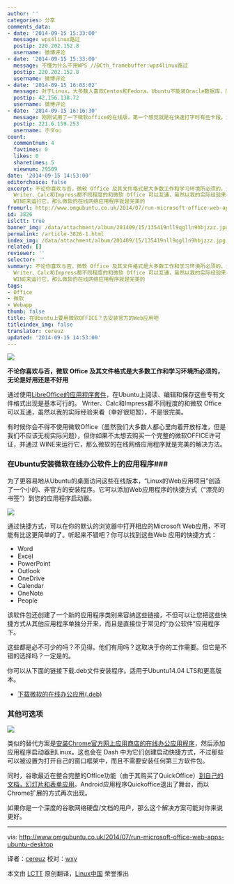 ```yaml
---
author: ''
categories: 分享
comments_data:
- date: '2014-09-15 15:33:00'
  message: wps4linux路过
  postip: 220.202.152.8
  username: 微博评论
- date: '2014-09-15 15:33:00'
  message: 不懂为什么不用WPS //@Cth_framebuffer:wps4linux路过
  postip: 220.202.152.8
  username: 微博评论
- date: '2014-09-15 16:03:02'
  message: 对于Linux，大多数人喜欢Centos和Fedora。Ubuntu不能装Oracle数据库，而且界面太浮华，实用性不强。
  postip: 42.156.138.72
  username: 微博评论
- date: '2014-09-15 16:16:30'
  message: 刚刚试用了一下微软office的在线版，第一个感觉就是在快速打字时有些卡段。浏览器会崩溃，那么不知道自动保存功能有没有，或者说浏览器崩溃是否会导致用户未及时保存的劳动成果丢失。其次就是快捷键的缺失，会导致输入效率的严重下降。最后，功能上相当简陋，连常用的一些段落功能都没有，打出来的文字都无法自动缩进。感觉在真的要应用与日常生活中还是有很大的困难哇。
  postip: 221.6.159.253
  username: 朩ダo○
count:
  commentnum: 4
  favtimes: 0
  likes: 0
  sharetimes: 5
  viewnum: 29509
date: '2014-09-15 14:53:00'
editorchoice: false
excerpt: 不论你喜欢与否，微软 Office 及其文件格式是大多数工作和学习环境所必须的，无论是好用还是不好用 通过使用LibreOffice的应用程序套件，在Ubuntu上阅读、编辑和保存这些专有文件格式出现是基本可行的。
  Writer、Calc和Impress都不同程度的和微软 Office 可以互通，虽然以我的实际经验来看（幸好很短暂），不是很完美。 有时候你会不得不使用微软Office（虽然我们大多数人都心里向着开放标准，但是我们不应该无视实际问题），但你如果不太想去购买一个完整的微软OFFICE许可证，并通过
  WINE来运行它，那么微软的在线网络应用程序就是完美的
fromurl: http://www.omgubuntu.co.uk/2014/07/run-microsoft-office-web-apps-ubuntu-desktop
id: 3826
islctt: true
banner_img: /data/attachment/album/201409/15/135419nll9qglln9hbjzzz.jpg
permalink: /article-3826-1.html
index_img: /data/attachment/album/201409/15/135419nll9qglln9hbjzzz.jpg.thumb.jpg
related: []
reviewer: ''
selector: ''
summary: 不论你喜欢与否，微软 Office 及其文件格式是大多数工作和学习环境所必须的，无论是好用还是不好用 通过使用LibreOffice的应用程序套件，在Ubuntu上阅读、编辑和保存这些专有文件格式出现是基本可行的。
  Writer、Calc和Impress都不同程度的和微软 Office 可以互通，虽然以我的实际经验来看（幸好很短暂），不是很完美。 有时候你会不得不使用微软Office（虽然我们大多数人都心里向着开放标准，但是我们不应该无视实际问题），但你如果不太想去购买一个完整的微软OFFICE许可证，并通过
  WINE来运行它，那么微软的在线网络应用程序就是完美的
tags:
- Office
- 微软
- Webapp
thumb: false
title: 在Ubuntu上要用微软OFFICE？去安装官方的Web应用吧
titleindex_img: false
translator: cereuz
updated: '2014-09-15 14:53:00'
---
```


![](/data/attachment/album/201409/15/135419nll9qglln9hbjzzz.jpg)


**不论你喜欢与否，微软 Office 及其文件格式是大多数工作和学习环境所必须的，无论是好用还是不好用**


通过使用[LibreOffice的应用程序套件](http://www.libreoffice.org/)，在Ubuntu上阅读、编辑和保存这些专有文件格式出现是基本可行的。 Writer、Calc和Impress都不同程度的和微软 Office 可以互通，虽然以我的实际经验来看（幸好很短暂），不是很完美。


有时候你会不得不使用微软Office（虽然我们大多数人都心里向着开放标准，但是我们不应该无视实际问题），但你如果不太想去购买一个完整的微软OFFICE许可证，并通过 WINE来运行它，那么微软的在线网络应用程序就是完美的解决方法。


### 在Ubuntu安装微软在线办公软件上的应用程序###


为了更容易地从Ubuntu的桌面访问这些在线版本，“Linux的Web应用项目”创造了一个小的、非官方的安装程序。它可以添加Web应用程序的快捷方式（“漂亮的书签”）到您的应用程序启动器。


![](/data/attachment/album/201409/15/135421kh6aq2iih2aiad6g.jpg)


通过快捷方式，可以在你的默认的浏览器中打开相应的Microsoft Web应用，不可能有比这更简单的了。听起来不错吧？你可以找到这些Web 应用的快捷方式：


* Word
* Excel
* PowerPoint
* Outlook
* OneDrive
* Calendar
* OneNote
* People


该软件包还创建了一个新的应用程序类别来容纳这些链接，不但可以让您把这些快捷方式从其他应用程序单独分开来，而且是直接位于常见的“办公软件”应用程序下。


这些都是必不可少的吗？不见得。他们有用吗？这取决于你的工作需要。但它是不错的选择吗？一定是的。


你可以从下面的链接下载.deb文件安装程序。适用于Ubuntu14.04 LTS和更高版本。


* [下载微软的在线办公应用(.deb)](https://docs.google.com/file/d/0ByQnaVw7riBQMjNCUFh4ZlM4Y0E/edit?usp=sharing)


### 其他可选项


![](/data/attachment/album/201409/15/135423wkkobw5gwwqdeoek.png)


类似的替代方案是[安装Chrome官方网上应用商店的在线办公应用程序](http://www.omgchrome.com/microsoft-brings-office-online-chrome-web-store/)，然后添加应用程序启动器到Linux。这也会在 Dash 中为它们创建启动快捷方式，不过那些可以被设置为打开自己的窗口框架中，而且不需要安装任何第三方软件包。


同时，谷歌最近在整合完整的Office功能（由于其购买了QuickOffice）[到自己的文档，幻灯片和表单应用](http://www.omgchrome.com/quickoffice-chrome-extension-gets-name-change/)。Android应用程序Quickoffice退出了舞台，而以Chrome扩展的方式再次出现。


如果你是一个深度的谷歌网络硬盘/文档的用户，那么这个解决方案可能对你来说更好。




---


via: <http://www.omgubuntu.co.uk/2014/07/run-microsoft-office-web-apps-ubuntu-desktop>


译者：[cereuz](https://github.com/cereuz) 校对：[wxy](https://github.com/wxy)


本文由 [LCTT](https://github.com/LCTT/TranslateProject) 原创翻译，[Linux中国](http://linux.cn/) 荣誉推出